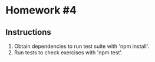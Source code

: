 # Homework #4

## Instructions
1. Obtain dependencies to run test suite with 'npm install'.
2. Run tests to check exercises with 'npm test'.